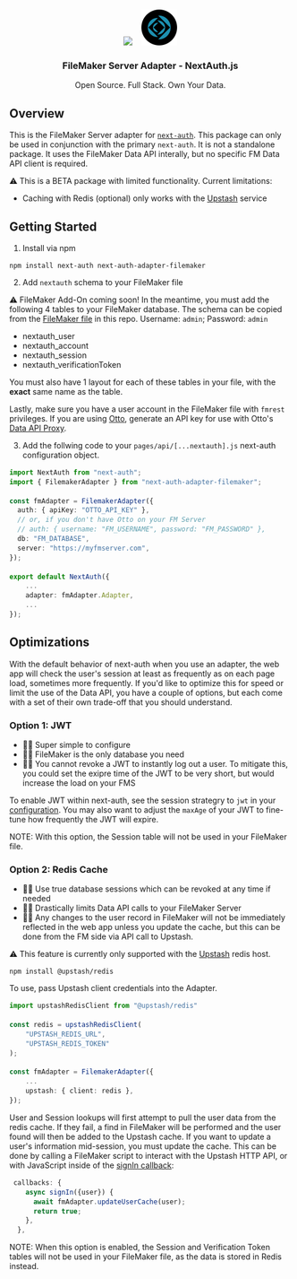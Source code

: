 
<p align="center">
   <br/>
   <a href="https://next-auth.js.org" target="_blank"><img height="64px" src="https://next-auth.js.org/img/logo/logo-sm.png" /></a>&nbsp;&nbsp;&nbsp;&nbsp;<img height="64px" src="logo.png" />
   <h3 align="center"><b>FileMaker Server Adapter</b> - NextAuth.js</h3>
   <p align="center">
   Open Source. Full Stack. Own Your Data.
   </p>
</p>

## Overview 
This is the FileMaker Server adapter for [`next-auth`](https://next-auth.js.org). This package can only be used in conjunction with the primary `next-auth`. It is not a standalone package. It uses the FileMaker Data API interally, but no specific FM Data API client is required.

:warning: This is a BETA package with limited functionality. Current limitations:
- Caching with Redis (optional) only works with the [Upstash](https://upstash.com/) service

## Getting Started
1. Install via npm
```
npm install next-auth next-auth-adapter-filemaker
```
2. Add `nextauth` schema to your FileMaker file

:warning: FileMaker Add-On coming soon! In the meantime, you must add the following 4 tables to your FileMaker database. The schema can be copied from the [FileMaker file](/NextAuth.fmp12) in this repo. Username: `admin`; Password: `admin`
- nextauth_user
- nextauth_account
- nextauth_session 
- nextauth_verificationToken

You must also have 1 layout for each of these tables in your file, with the **exact** same name as the table.

Lastly, make sure you have a user account in the FileMaker file with `fmrest` privileges. If you are using [Otto](https://ottofms.com/), generate an API key for use with Otto's [Data API Proxy](https://www.ottofms.com/docs/developer-api/proxy).

3. Add the follwing code to your `pages/api/[...nextauth].js` next-auth configuration object.

```ts
import NextAuth from "next-auth";
import { FilemakerAdapter } from "next-auth-adapter-filemaker";

const fmAdapter = FilemakerAdapter({
  auth: { apiKey: "OTTO_API_KEY" },
  // or, if you don't have Otto on your FM Server
  // auth: { username: "FM_USERNAME", password: "FM_PASSWORD" },
  db: "FM_DATABASE",
  server: "https://myfmserver.com",
});

export default NextAuth({
    ...
    adapter: fmAdapter.Adapter,
    ...
});

```

## Optimizations
With the default behavior of next-auth when you use an adapter, the web app will check the user's session at least as frequently as on each page load, sometimes more frequently. If you'd like to optimize this for speed or limit the use of the Data API, you have a couple of options, but each come with a set of their own trade-off that you should understand.

### Option 1: JWT
- 👍🏻 Super simple to configure
- 👍🏻 FileMaker is the only database you need
- 👎🏻 You cannot revoke a JWT to instantly log out a user. To mitigate this, you could set the exipre time of the JWT to be very short, but would increase the load on your FMS

To enable JWT within next-auth, see the session strategry to `jwt` in your [configuration](https://next-auth.js.org/configuration/options#session). You may also want to adjust the `maxAge` of your JWT to fine-tune how frequently the JWT will expire.

NOTE: With this option, the Session table will not be used in your FileMaker file.
### Option 2: Redis Cache
- 👍🏻 Use true database sessions which can be revoked at any time if needed
- 👍🏻 Drastically limits Data API calls to your FileMaker Server
- 👎🏻 Any changes to the user record in FileMaker will not be immediately reflected in the web app unless you update the cache, but this can be done from the FM side via API call to Upstash.

:warning: This feature is currently only supported with the [Upstash](https://upstash.com/) redis host.
```
npm install @upstash/redis
```

To use, pass Upstash client credentials into the Adapter.
```ts
import upstashRedisClient from "@upstash/redis"

const redis = upstashRedisClient(
    "UPSTASH_REDIS_URL",
    "UPSTASH_REDIS_TOKEN"
);

const fmAdapter = FilemakerAdapter({
    ...
    upstash: { client: redis },
});
```

User and Session lookups will first attempt to pull the user data from the redis cache. If they fail, a find in FileMaker will be performed and the user found will then be added to the Upstash cache. If you want to update a user's information mid-session, you must update the cache. This can be done by calling a FileMaker script to interact with the Upstash HTTP API, or with JavaScript inside of the [signIn callback](https://next-auth.js.org/configuration/callbacks#sign-in-callback):

```ts
 callbacks: {
    async signIn({user}) {
      await fmAdapter.updateUserCache(user);
      return true;
    },
  },
```

NOTE: When this option is enabled, the Session and Verification Token tables will not be used in your FileMaker file, as the data is stored in Redis instead.